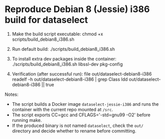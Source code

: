 # Reproduce Debian 8 (Jessie) i386 build for dataselect

1. Make the build script executable:
   chmod +x scripts/build_debian8_i386.sh

2. Run default build:
   ./scripts/build_debian8_i386.sh

3. To install extra dev packages inside the container:
   ./scripts/build_debian8_i386.sh libssl-dev pkg-config

4. Verification (after successful run):
   file out/dataselect-debian8-i386
   readelf -h out/dataselect-debian8-i386 | grep Class
   ldd out/dataselect-debian8-i386 || true

Notes:
- The script builds a Docker image `dataselect-jessie-i386` and runs the container with the current repo mounted at `/src`.
- The script exports CC=gcc and CFLAGS='-std=gnu99 -O2' before running make.
- If the produced binary is not named `dataselect`, check the `out/` directory and decide whether to rename before committing.

